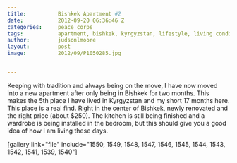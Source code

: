 ```yaml
---
title:			Bishkek Apartment #2
date:			2012-09-20 06:36:46 Z
categories:		peace corps
tags:			apartment, bishkek, kyrgyzstan, lifestyle, living conditions, peace corps
author:			judsonlmoore
layout:			post
image:			2012/09/P1050285.jpg


---
```


Keeping with tradition and always being on the move, I have now moved into a new apartment after only being in Bishkek for two months. This makes the 5th place I have lived in Kyrgyzstan and my short 17 months here. This place is a real find. Right in the center of Bishkek, newly renovated and the right price (about \$250). The kitchen is still being finished and a wardrobe is being installed in the bedroom, but this should give you a good idea of how I am living these days.

[gallery link="file" include="1550, 1549, 1548, 1547, 1546, 1545, 1544, 1543, 1542, 1541, 1539, 1540"]
